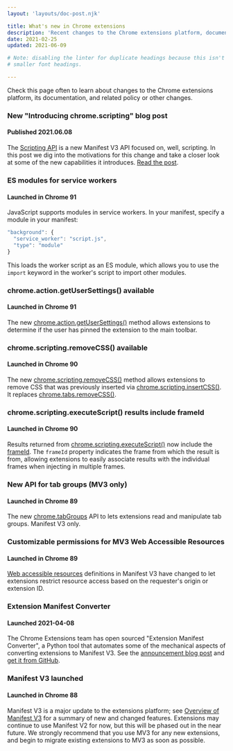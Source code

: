 ```yaml
---
layout: 'layouts/doc-post.njk'

title: What's new in Chrome extensions
description: 'Recent changes to the Chrome extensions platform, documentation, and policy'
date: 2021-02-25
updated: 2021-06-09

# Note: disabling the linter for duplicate headings because this isn't hierarchical and it needs
# smaller font headings.

---
```

<!--lint disable no-duplicate-headings-->
<!--lint disable first-heading-level-->

Check this page often to learn about changes to the Chrome extensions platform,
its documentation, and related policy or other changes.

### New "Introducing chrome.scripting" blog post
#### Published 2021.06.08

The [Scripting API](/docs/extensions/reference/scripting/) is a new Manifest V3 API focused on,
well, scripting. In this post we dig into the motivations for this change and take a closer look at
some of the new capabilities it introduces. [Read the post](/blog/crx-scripting-api).

### ES modules for service workers
#### Launched in Chrome 91

JavaScript supports modules in service workers. In your manifest, specify a module in your manifest:

```js
"background": {
  "service_worker": "script.js",
  "type": "module"
}
```

This loads the worker script as an ES module, which allows you to use the `import` keyword in the
worker's script to import other modules.


### chrome.action.getUserSettings() available
#### Launched in Chrome 91

The new
[chrome.action.getUserSettings()](/docs/extensions/reference/action/#method-getUserSettings)
method allows extensions to determine if the user has pinned the extension to the main toolbar.

### chrome.scripting.removeCSS() available
#### Launched in Chrome 90

The new [chrome.scripting.removeCSS()](/docs/extensions/reference/scripting/#method-removeCSS)
method allows extensions to remove CSS that was previously inserted
via [chrome.scripting.insertCSS()](/docs/extensions/reference/scripting/#method-insertCSS).
It replaces [chrome.tabs.removeCSS()](/docs/extensions/reference/tabs/#method-removeCSS).

### chrome.scripting.executeScript() results include frameId
#### Launched in Chrome 90

Results returned from
[chrome.scripting.executeScript()](/docs/extensions/reference/scripting/#method-executeScript)
now include the [frameId](/docs/extensions/reference/webNavigation/#a-note-about-frame-ids).
The `frameId` property indicates the frame from which the result is from, allowing
extensions to easily associate results with the individual frames when injecting in multiple frames.

### New API for tab groups (MV3 only)
#### Launched in Chrome 89

The new [chrome.tabGroups](/docs/extensions/reference/tabGroups/) API to lets extensions read
and manipulate tab groups. Manifest V3 only.

### Customizable permissions for MV3 Web Accessible Resources
#### Launched in Chrome 89

[Web accessible resources](/docs/extensions/mv3/manifest/web_accessible_resources/) definitions in
Manifest V3 have changed to let extensions restrict resource access based on the requester's origin
or extension ID.

### Extension Manifest Converter
#### Launched 2021-04-08

The Chrome Extensions team has open sourced "Extension Manifest Converter", a Python tool that
automates some of the mechanical aspects of converting extensions to Manifest V3. See the
[announcement blog post](/blog/extension-manifest-converter/) and [get it from
GitHub](https://github.com/GoogleChromeLabs/extension-manifest-converter).

### Manifest V3 launched
#### Launched in Chrome 88

Manifest V3 is a major update to the extensions platform; see [Overview of Manifest
V3](/docs/extensions/mv3/intro/mv3-overview/) for a summary of new and changed features. Extensions
may continue to use Manifest V2 for now, but this will be phased out in the near future. We strongly
recommend that you use MV3 for any new extensions, and begin to migrate existing extensions to MV3
as soon as possible.
